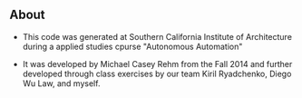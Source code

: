 ## About

- This code was generated at Southern California Institute of Architecture during a applied studies cpurse "Autonomous Automation" 

- It was developed by Michael Casey Rehm from the Fall 2014 and further developed through class exercises by our team Kiril Ryadchenko, Diego Wu Law, and myself.

